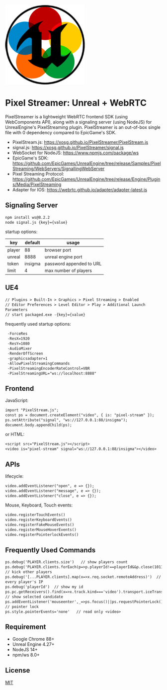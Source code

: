 ![](logo.png)

# Pixel Streamer: Unreal + WebRTC

PixelStreamer is a lightweight WebRTC frontend SDK (using WebComponents API), along with a signaling server (using NodeJS) for UnrealEngine's PixelStreaming plugin. PixelStreamer is an out-of-box single file with 0 dependency compared to EpicGame's SDK.

- PixelStream.js: https://xosg.github.io/PixelStreamer/PixelStream.js
- signal.js: https://xosg.github.io/PixelStreamer/signal.js
- WebSocket for NodeJS: https://www.npmjs.com/package/ws
- EpicGame's SDK: https://github.com/EpicGames/UnrealEngine/tree/release/Samples/PixelStreaming/WebServers/SignallingWebServer
- Pixel Streaming Protocol: https://github.com/EpicGames/UnrealEngine/tree/release/Engine/Plugins/Media/PixelStreaming
- Adapter for IOS: https://webrtc.github.io/adapter/adapter-latest.js

## Signaling Server

```
npm install ws@8.2.2
node signal.js {key}={value}
```

startup options:

| key    | default | usage                    |
| ------ | ------- | ------------------------ |
| player | 88      | browser port             |
| unreal | 8888    | unreal engine port       |
| token  | insigma | password appended to URL |
| limit  | 4       | max number of players    |

## UE4

```
// Plugins > Built-In > Graphics > Pixel Streaming > Enabled
// Editor Preferences > Level Editor > Play > Additional Launch Parameters
// start packaged.exe -{key}={value}
```

frequently used startup options:

```
 -ForceRes
 -ResX=1920
 -ResY=1080
 -AudioMixer
 -RenderOffScreen
 -graphicsadapter=1
 -AllowPixelStreamingCommands
 -PixelStreamingEncoderRateControl=VBR
 -PixelStreamingURL="ws://localhost:8888"
```

## Frontend

JavaScript:

```
import "PixelStream.js";
const ps = document.createElement("video", { is: "pixel-stream" });
ps.setAttribute("signal", "ws://127.0.0.1:88/insigma");
document.body.appendChild(ps);
```

or HTML:

```
<script src="PixelStream.js"></script>
<video is="pixel-stream" signal="ws://127.0.0.1:88/insigma"></video>
```

## APIs

lifecycle:

```
video.addEventListener("open", e => {});
video.addEventListener("message", e => {});
video.addEventListener("close", e => {});
```

Mouse, Keyboard, Touch events:

```
video.registerTouchEvents()
video.registerKeyboardEvents()
video.registerFakeMouseEvents()
video.registerMouseHoverEvents()
video.registerPointerlockEvents()
```

## Frequently Used Commands

```
ps.debug('PLAYER.clients.size')   // show players count
ps.debug('PLAYER.clients.forEach(p=>p.playerId!==playerId&&p.close(1011,"Infinity"));limit=1;')  // kick other players
ps.debug('[...PLAYER.clients].map(x=>x.req.socket.remoteAddress)')  // every player's IP
ps.debug('playerId')  // show my id
ps.pc.getReceivers().find(x=>x.track.kind==='video').transport.iceTransport.getSelectedCandidatePair().remote    // show selected candidate
ps.addEventListener('mouseenter',_=>ps.focus()||ps.requestPointerLock())    // pointer lock
ps.style.pointerEvents='none'   // read only <video>
```

## Requirement

- Google Chrome 88+
- Unreal Engine 4.27+
- NodeJS 14+
- npm/ws 8.0+

## License

[MIT](./LICENSE)
